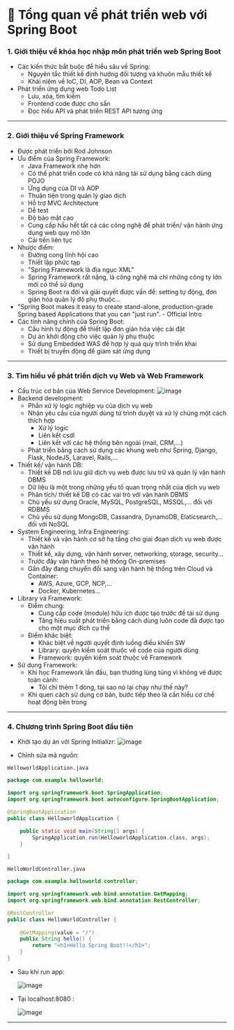 # :jigsaw: Tổng quan về phát triển web với Spring Boot
### 1. Giới thiệu về khóa học nhập môn phát triển web Spring Boot
- Các kiến thức bắt buộc để hiểu sâu về Spring:
  * Nguyên tắc thiết kế định hướng đối tượng và khuôn mẫu thiết kế
  * Khái niệm về IoC, DI, AOP, Bean và Context
- Phát triển ứng dụng web Todo List
  * Lưu, xóa, tìm kiếm
  * Frontend code được cho sẵn
  * Đọc hiểu API và phát triển REST API tương ứng
___ 

### 2. Giới thiệu về Spring Framework
- Được phát triển bởi Rod Johnson
- Ưu điểm của Spring Framework:
  * Java Framework nhẹ hơn
  * Có thể phát triển code có khả năng tái sử dụng bằng cách dùng POJO
  * Ứng dụng của DI và AOP
  * Thuận tiện trong quản lý giao dịch
  * Hỗ trợ MVC Architecture
  * Dễ test
  * Độ bảo mật cao
  * Cung cấp hầu hết tất cả các công nghệ để phát triển/ vận hành ứng dụng web quy mô lớn
  * Cải tiến liên tục
- Nhược điểm:
  * Đường cong lĩnh hội cao
  * Thiết lập phức tạp
  * "Spring Framework là địa ngục XML"
  * Spring Framework rất nặng, là công nghệ mà chỉ những công ty lớn mới có thể sử dụng
  * Spring Boot ra đời và giải quyết được vấn đề: setting tự động, đơn giản hóa quản lý độ phụ thuộc...
- "Spring Boot makes it easy to create stand-alone, production-grade Spring based
  Applications that you can "just run". - Official Intro
- Các tính năng chính của Spring Boot:
  * Cấu hình tự động để thiết lập đơn giản hóa việc cài đặt
  * Dự án khởi động cho việc quản lý phụ thuộc
  * Sử dụng Embedded WAS để hợp lý quá quy trình triển khai
  * Thiết bị truyền động để giám sát ứng dụng

___

### 3. Tìm hiểu về phát triển dịch vụ Web và Web Framework
- Cấu trúc cơ bản của Web Service Development:
  ![image](https://github.com/thanhngan22/hackathon-backend-rookie/assets/93416202/81671d3e-0aca-47f8-b502-4a1e59252ded)
- Backend development:
  * Phần xử lý logic nghiệp vụ của dịch vụ web
  * Nhận yêu cầu của người dùng từ trình duyệt và xử lý chúng một cách thích hợp
    + Xử lý logic
    + Liên kết csdl
    + Liên kết với các hệ thống bên ngoài (mail, CRM,...)
  * Phát triển bằng cách sử dụng các khung web như Spring, Django, Flask, NodeJS, Laravel, Rails,...
- Thiết kế/ vận hành DB:
  * Thiết kế DB nơi lưu giữ dịch vụ web được lưu trữ và quản lý vận hành DBMS
  * Dữ liệu là một trong những yếu tố quan trọng nhất của dịch vụ web
  * Phân tích/ thiết kế DB có các vai trò với vận hành DBMS
  * Chủ yếu sử dụng Oracle, MySQL, PostgreSQL, MSSQL,... đối với RDBMS
  * Chủ yếu sử dụng MongoDB, Cassandra, DynamoDB, Elaticsearch,... đối với NoSQL
- System Engineering, Infra Engineering:
  * Thiết kế và vận hành cơ sở hạ tầng cho giai đoạn dịch vụ web được vận hành
  * Thiết kế, xây dựng, vận hành server, networking, storage, security...
  * Trước đây vận hành theo hệ thống On-premises
  * Gần đây đang chuyển đổi sang vận hành hệ thống trên Cloud và Container:
    + AWS, Azure, GCP, NCP,...
    + Docker, Kubernetes...
- Library và Framework:
  * Điểm chung:
    + Cung cấp code (module) hữu ích được tạo trước để tái sử dụng
    + Tăng hiệu suất phát triển bằng cách dùng luôn code đã được tạo cho một mục đích cụ thể
  * Điểm khác biệt:
    + Khác biệt về người quyết định luồng điều khiển SW
    + Library: quyền kiểm soát thuộc về code của người dùng
    + Framework: quyền kiểm soát thuộc về Framework
 - Sử dụng Framework:
   * Khi học Framework lần đầu, bạn thường lúng túng vì không vẽ được toàn cảnh:
     + Tôi chỉ thêm 1 dòng, tại sao nó lại chạy như thế này?
    * Khi quen cách sử dụng cơ bản, bước tiếp theo là cần hiểu cơ chế hoạt động bên trong

  ___

  ### 4. Chương trình Spring Boot đầu tiên
  - Khởi tạo dự án với Spring Initializr:
    ![image](https://github.com/thanhngan22/hackathon-backend-rookie/assets/93416202/297d441c-5530-4f8c-99d6-ce41b80637fa)

- Chỉnh sửa mã nguồn:
  
`HelloworldApplication.java`
```java
package com.example.helloworld;

import org.springframework.boot.SpringApplication;
import org.springframework.boot.autoconfigure.SpringBootApplication;

@SpringBootApplication
public class HelloworldApplication {

	public static void main(String[] args) {
		SpringApplication.run(HelloworldApplication.class, args);
	}

}
```

`HelloWorldController.java`
```java
package com.example.helloworld.controller;

import org.springframework.web.bind.annotation.GetMapping;
import org.springframework.web.bind.annotation.RestController;

@RestController
public class HelloWorldController {
    
    @GetMapping(value = "/") 
    public String hello() {
        return "<h1>Hello Spring Boot!!</h1>";
    }
}
```
- Sau khi run app:
  
  ![image](https://github.com/thanhngan22/hackathon-backend-rookie/assets/93416202/f0157359-e3fc-4ceb-89ce-1629f5ff2f95)

- Tại localhost:8080 :
  
  ![image](https://github.com/thanhngan22/hackathon-backend-rookie/assets/93416202/33fd13f7-028b-4dd6-a2fb-1fdf5358f41d)

___















